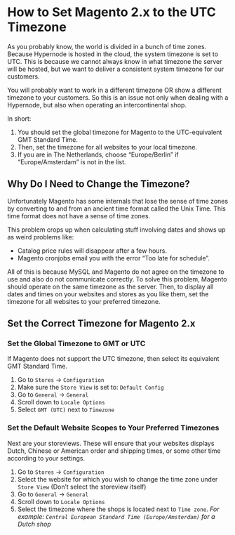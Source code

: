 <!-- source: https://support.hypernode.com/en/ecommerce/magento-2/how-to-set-magento-2-x-to-the-utc-timezone/ -->
# How to Set Magento 2.x to the UTC Timezone

As you probably know, the world is divided in a bunch of time zones. Because Hypernode is hosted in the cloud, the system timezone is set to UTC. This is because we cannot always know in what timezone the server will be hosted, but we want to deliver a consistent system timezone for our customers.

You will probably want to work in a different timezone OR show a different timezone to your customers. So this is an issue not only when dealing with a Hypernode, but also when operating an intercontinental shop.

In short:

1. You should set the global timezone for Magento to the UTC-equivalent GMT Standard Time.
2. Then, set the timezone for all websites to your local timezone.
3. If you are in The Netherlands, choose “Europe/Berlin” if “Europe/Amsterdam” is not in the list.


Why Do I Need to Change the Timezone?
-------------------------------------

Unfortunately Magento has some internals that lose the sense of time zones by converting to and from an ancient time format called the Unix Time. This time format does not have a sense of time zones.

This problem crops up when calculating stuff involving dates and shows up as weird problems like:

* Catalog price rules will disappear after a few hours.
* Magento cronjobs email you with the error “Too late for schedule”.

All of this is because MySQL and Magento do not agree on the timezone to use and also do not communicate correctly. To solve this problem, Magento should operate on the same timezone as the server. Then, to display all dates and times on your websites and stores as you like them, set the timezone for all websites to your preferred timezone.

Set the Correct Timezone for Magento 2.x
----------------------------------------

### Set the Global Timezone to GMT or UTC

If Magento does not support the UTC timezone, then select its equivalent GMT Standard Time.

1. Go to `Stores` -> `Configuration`
2. Make sure the `Store View` is set to: `Default Config`
3. Go to `General` -> `General`
4. Scroll down to `Locale Options`
5. Select `GMT (UTC)` next to `Timezone`

### Set the Default Website Scopes to Your Preferred Timezones

Next are your storeviews. These will ensure that your websites displays Dutch, Chinese or American order and shipping times, or some other time according to your settings. 

1. Go to `Stores` -> `Configuration`
2. Select the website for which you wish to change the time zone under `Store View` (Don’t select the storeview itself)
3. Go to `General` -> `General`
4. Scroll down to `Locale Options`
5. Select the timezone where the shops is located next to `Time zone`. *For example: `Central European Standard Time (Europe/Amsterdam)` for a Dutch shop*
